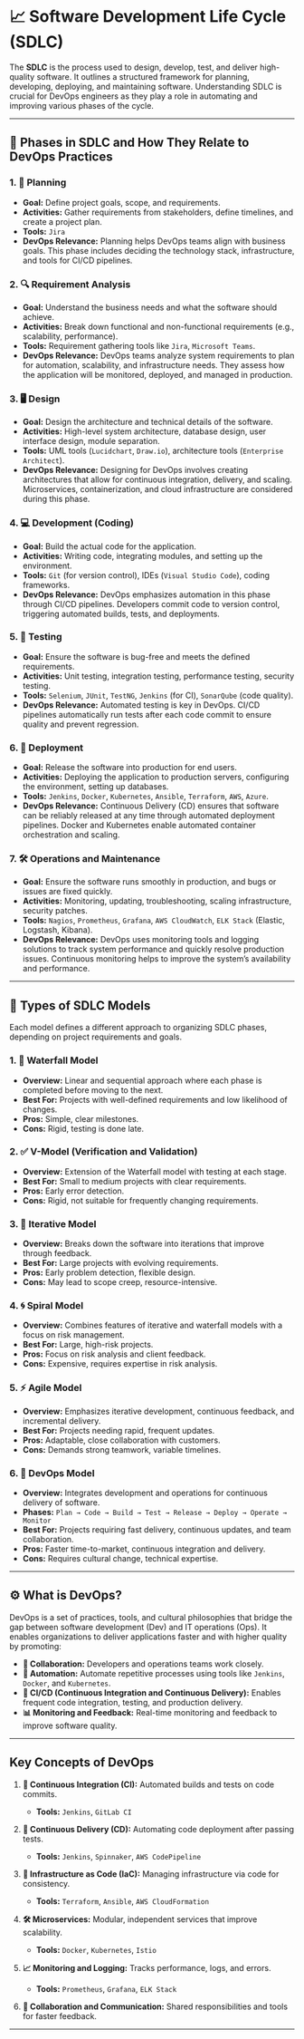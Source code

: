 # 📈 Software Development Life Cycle (SDLC)

The **SDLC** is the process used to design, develop, test, and deliver high-quality software. It outlines a structured framework for planning, developing, deploying, and maintaining software. Understanding SDLC is crucial for DevOps engineers as they play a role in automating and improving various phases of the cycle.

---

## 📂 Phases in SDLC and How They Relate to DevOps Practices

### 1. 📝 Planning
- **Goal:** Define project goals, scope, and requirements.
- **Activities:** Gather requirements from stakeholders, define timelines, and create a project plan.
- **Tools:** `Jira`
- **DevOps Relevance:** Planning helps DevOps teams align with business goals. This phase includes deciding the technology stack, infrastructure, and tools for CI/CD pipelines.

### 2. 🔍 Requirement Analysis
- **Goal:** Understand the business needs and what the software should achieve.
- **Activities:** Break down functional and non-functional requirements (e.g., scalability, performance).
- **Tools:** Requirement gathering tools like `Jira`, `Microsoft Teams`.
- **DevOps Relevance:** DevOps teams analyze system requirements to plan for automation, scalability, and infrastructure needs. They assess how the application will be monitored, deployed, and managed in production.

### 3. 🖥️ Design
- **Goal:** Design the architecture and technical details of the software.
- **Activities:** High-level system architecture, database design, user interface design, module separation.
- **Tools:** UML tools (`Lucidchart`, `Draw.io`), architecture tools (`Enterprise Architect`).
- **DevOps Relevance:** Designing for DevOps involves creating architectures that allow for continuous integration, delivery, and scaling. Microservices, containerization, and cloud infrastructure are considered during this phase.

### 4. 💻 Development (Coding)
- **Goal:** Build the actual code for the application.
- **Activities:** Writing code, integrating modules, and setting up the environment.
- **Tools:** `Git` (for version control), IDEs (`Visual Studio Code`), coding frameworks.
- **DevOps Relevance:** DevOps emphasizes automation in this phase through CI/CD pipelines. Developers commit code to version control, triggering automated builds, tests, and deployments.

### 5. 🧪 Testing
- **Goal:** Ensure the software is bug-free and meets the defined requirements.
- **Activities:** Unit testing, integration testing, performance testing, security testing.
- **Tools:** `Selenium`, `JUnit`, `TestNG`, `Jenkins` (for CI), `SonarQube` (code quality).
- **DevOps Relevance:** Automated testing is key in DevOps. CI/CD pipelines automatically run tests after each code commit to ensure quality and prevent regression.

### 6. 🚀 Deployment
- **Goal:** Release the software into production for end users.
- **Activities:** Deploying the application to production servers, configuring the environment, setting up databases.
- **Tools:** `Jenkins`, `Docker`, `Kubernetes`, `Ansible`, `Terraform`, `AWS`, `Azure`.
- **DevOps Relevance:** Continuous Delivery (CD) ensures that software can be reliably released at any time through automated deployment pipelines. Docker and Kubernetes enable automated container orchestration and scaling.

### 7. 🛠️ Operations and Maintenance
- **Goal:** Ensure the software runs smoothly in production, and bugs or issues are fixed quickly.
- **Activities:** Monitoring, updating, troubleshooting, scaling infrastructure, security patches.
- **Tools:** `Nagios`, `Prometheus`, `Grafana`, `AWS CloudWatch`, `ELK Stack` (Elastic, Logstash, Kibana).
- **DevOps Relevance:** DevOps uses monitoring tools and logging solutions to track system performance and quickly resolve production issues. Continuous monitoring helps to improve the system’s availability and performance.

---

## 🔄 Types of SDLC Models

Each model defines a different approach to organizing SDLC phases, depending on project requirements and goals.

### 1. 🌊 Waterfall Model
- **Overview:** Linear and sequential approach where each phase is completed before moving to the next.
- **Best For:** Projects with well-defined requirements and low likelihood of changes.
- **Pros:** Simple, clear milestones.
- **Cons:** Rigid, testing is done late.

### 2. ✅ V-Model (Verification and Validation)
- **Overview:** Extension of the Waterfall model with testing at each stage.
- **Best For:** Small to medium projects with clear requirements.
- **Pros:** Early error detection.
- **Cons:** Rigid, not suitable for frequently changing requirements.

### 3. 🔄 Iterative Model
- **Overview:** Breaks down the software into iterations that improve through feedback.
- **Best For:** Large projects with evolving requirements.
- **Pros:** Early problem detection, flexible design.
- **Cons:** May lead to scope creep, resource-intensive.

### 4. 🌀 Spiral Model
- **Overview:** Combines features of iterative and waterfall models with a focus on risk management.
- **Best For:** Large, high-risk projects.
- **Pros:** Focus on risk analysis and client feedback.
- **Cons:** Expensive, requires expertise in risk analysis.

### 5. ⚡ Agile Model
- **Overview:** Emphasizes iterative development, continuous feedback, and incremental delivery.
- **Best For:** Projects needing rapid, frequent updates.
- **Pros:** Adaptable, close collaboration with customers.
- **Cons:** Demands strong teamwork, variable timelines.

### 6. 🚀 DevOps Model
- **Overview:** Integrates development and operations for continuous delivery of software.
- **Phases:** `Plan → Code → Build → Test → Release → Deploy → Operate → Monitor`
- **Best For:** Projects requiring fast delivery, continuous updates, and team collaboration.
- **Pros:** Faster time-to-market, continuous integration and delivery.
- **Cons:** Requires cultural change, technical expertise.

---

## ⚙️ What is DevOps?

DevOps is a set of practices, tools, and cultural philosophies that bridge the gap between software development (Dev) and IT operations (Ops). It enables organizations to deliver applications faster and with higher quality by promoting:

- **🤝 Collaboration:** Developers and operations teams work closely.
- **🔄 Automation:** Automate repetitive processes using tools like `Jenkins`, `Docker`, and `Kubernetes`.
- **🔗 CI/CD (Continuous Integration and Continuous Delivery):** Enables frequent code integration, testing, and production delivery.
- **📊 Monitoring and Feedback:** Real-time monitoring and feedback to improve software quality.

---

## Key Concepts of DevOps

1. **🔧 Continuous Integration (CI):** Automated builds and tests on code commits.
   - **Tools:** `Jenkins`, `GitLab CI`
   
2. **🚀 Continuous Delivery (CD):** Automating code deployment after passing tests.
   - **Tools:** `Jenkins`, `Spinnaker`, `AWS CodePipeline`

3. **🧩 Infrastructure as Code (IaC):** Managing infrastructure via code for consistency.
   - **Tools:** `Terraform`, `Ansible`, `AWS CloudFormation`

4. **🛠️ Microservices:** Modular, independent services that improve scalability.
   - **Tools:** `Docker`, `Kubernetes`, `Istio`

5. **📈 Monitoring and Logging:** Tracks performance, logs, and errors.
   - **Tools:** `Prometheus`, `Grafana`, `ELK Stack`

6. **🤝 Collaboration and Communication:** Shared responsibilities and tools for faster feedback.

---
